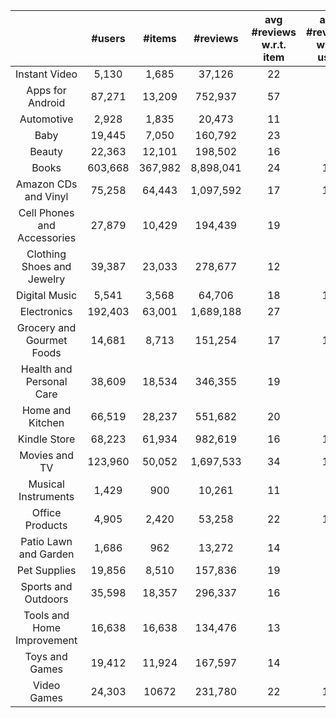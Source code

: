 |                             |  #users |  #items |  #reviews | avg #reviews w.r.t. item | avg #reviews w.r.t. user |     #words    | avg #words of review |
|:---------------------------:|:-------:|:-------:|:---------:|:------------------------:|:------------------------:|:-------------:|:-------------------------:|
|        Instant Video        |  5,130  |  1,685  |   37,126  |            22            |             7            |   3,986,890   |            107            |
|       Apps for Android      |  87,271 |  13,209 |  752,937  |            57            |             9            |   37,513,385  |             50            |
|          Automotive         |  2,928  |  1,835  |   20,473  |            11            |             7            |   2,018,927   |             99            |
|             Baby            |  19,445 |  7,050  |  160,792  |            23            |             8            |   18,419,315  |            115            |
|            Beauty           |  22,363 |  12,101 |  198,502  |            16            |             9            |   20,576,486  |            104            |
|            Books            | 603,668 | 367,982 | 8,898,041 |            24            |            15            | 1,500,910,460 |            169            |
|     Amazon CDs and Vinyl    |  75,258 |  64,443 | 1,097,592 |            17            |            15            |  229,321,946  |            209            |
| Cell Phones and Accessories |  27,879 |  10,429 |  194,439  |            19            |             7            |   20,712,825  |            107            |
|  Clothing Shoes and Jewelry |  39,387 |  23,033 |  278,677  |            12            |             7            |   19,591,339  |             70            |
|        Digital Music        |  5,541  |  3,568  |   64,706  |            18            |            12            |   15,357,751  |            237            |
|         Electronics         | 192,403 |  63,001 | 1,689,188 |            27            |             9            |  229,683,721  |            136            |
|  Grocery and Gourmet Foods  |  14,681 |  8,713  |  151,254  |            17            |            10            |   16,666,135  |            110            |
|   Health and Personal Care  |  38,609 |  18,534 |  346,355  |            19            |             9            |   38,264,561  |            110            |
|       Home and Kitchen      |  66,519 |  28,237 |  551,682  |            20            |             8            |   62,865,949  |            114            |
|         Kindle Store        |  68,223 |  61,934 |  982,619  |            16            |            14            |  1262,14,500  |            128            |
|        Movies and TV        | 123,960 |  50,052 | 1,697,533 |            34            |            14            |  323,696,347  |            191            |
|     Musical Instruments     |  1,429  |   900   |   10,261  |            11            |             7            |   1,087,718   |            106            |
|       Office Products       |  4,905  |  2,420  |   53,258  |            22            |            11            |   9,047,388   |            170            |
|    Patio Lawn and Garden    |  1,686  |   962   |   13,272  |            14            |             8            |   2,419,751   |            182            |
|         Pet Supplies        |  19,856 |  8,510  |  157,836  |            19            |             8            |   16,141,550  |            102            |
|     Sports and Outdoors     |  35,598 |  18,357 |  296,337  |            16            |             8            |   29,992,023  |            101            |
|  Tools and Home Improvement |  16,638 |  16,638 |  134,476  |            13            |             8            |   17,096,333  |            127            |
|        Toys and Games       |  19,412 |  11,924 |  167,597  |            14            |             9            |   19,452,429  |            116            |
|         Video Games         |  24,303 |  10672  |  231,780  |            22            |            10            |   56,074,919  |            242            |
